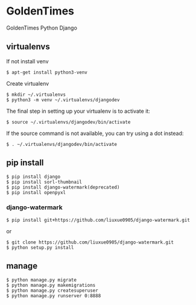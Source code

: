 # GoldenTimes
GoldenTimes Python Django

## virtualenvs
If not install venv
```
$ apt-get install python3-venv
```
Create virtualenv
```
$ mkdir ~/.virtualenvs
$ python3 -m venv ~/.virtualenvs/djangodev
```
The final step in setting up your virtualenv is to activate it:
```
$ source ~/.virtualenvs/djangodev/bin/activate
```
If the source command is not available, you can try using a dot instead:
```
$ . ~/.virtualenvs/djangodev/bin/activate
```

## pip install

```
$ pip install django
$ pip install sorl-thumbnail
$ pip install django-watermark(deprecated)
$ pip install openpyxl
```
### django-watermark
```
$ pip install git+https://github.com/liuxue0905/django-watermark.git
```
or
```
$ git clone https://github.com/liuxue0905/django-watermark.git
$ python setup.py install
```

## manage

```
$ python manage.py migrate
$ python manage.py makemigrations
$ python manage.py createsuperuser
$ python manage.py runserver 0:8888
```
